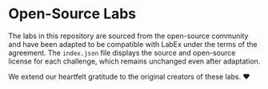 # Open-Source Labs

The labs in this repository are sourced from the open-source community and have been adapted to be compatible with LabEx under the terms of the agreement. The `index.json` file displays the source and open-source license for each challenge, which remains unchanged even after adaptation.

We extend our heartfelt gratitude to the original creators of these labs. ❤️
